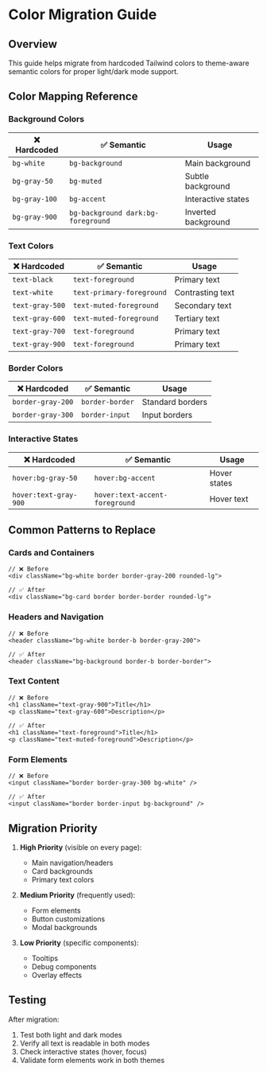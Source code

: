 # Color Migration Guide

## Overview
This guide helps migrate from hardcoded Tailwind colors to theme-aware semantic colors for proper light/dark mode support.

## Color Mapping Reference

### Background Colors
| ❌ Hardcoded | ✅ Semantic | Usage |
|--------------|-------------|-------|
| `bg-white` | `bg-background` | Main background |
| `bg-gray-50` | `bg-muted` | Subtle background |
| `bg-gray-100` | `bg-accent` | Interactive states |
| `bg-gray-900` | `bg-background dark:bg-foreground` | Inverted background |

### Text Colors
| ❌ Hardcoded | ✅ Semantic | Usage |
|--------------|-------------|-------|
| `text-black` | `text-foreground` | Primary text |
| `text-white` | `text-primary-foreground` | Contrasting text |
| `text-gray-500` | `text-muted-foreground` | Secondary text |
| `text-gray-600` | `text-muted-foreground` | Tertiary text |
| `text-gray-700` | `text-foreground` | Primary text |
| `text-gray-900` | `text-foreground` | Primary text |

### Border Colors
| ❌ Hardcoded | ✅ Semantic | Usage |
|--------------|-------------|-------|
| `border-gray-200` | `border-border` | Standard borders |
| `border-gray-300` | `border-input` | Input borders |

### Interactive States
| ❌ Hardcoded | ✅ Semantic | Usage |
|--------------|-------------|-------|
| `hover:bg-gray-50` | `hover:bg-accent` | Hover states |
| `hover:text-gray-900` | `hover:text-accent-foreground` | Hover text |

## Common Patterns to Replace

### Cards and Containers
```tsx
// ❌ Before
<div className="bg-white border border-gray-200 rounded-lg">

// ✅ After  
<div className="bg-card border border-border rounded-lg">
```

### Headers and Navigation
```tsx
// ❌ Before
<header className="bg-white border-b border-gray-200">

// ✅ After
<header className="bg-background border-b border-border">
```

### Text Content
```tsx
// ❌ Before
<h1 className="text-gray-900">Title</h1>
<p className="text-gray-600">Description</p>

// ✅ After
<h1 className="text-foreground">Title</h1>
<p className="text-muted-foreground">Description</p>
```

### Form Elements
```tsx
// ❌ Before
<input className="border border-gray-300 bg-white" />

// ✅ After
<input className="border border-input bg-background" />
```

## Migration Priority

1. **High Priority** (visible on every page):
   - Main navigation/headers
   - Card backgrounds
   - Primary text colors

2. **Medium Priority** (frequently used):
   - Form elements
   - Button customizations
   - Modal backgrounds

3. **Low Priority** (specific components):
   - Tooltips
   - Debug components
   - Overlay effects

## Testing

After migration:
1. Test both light and dark modes
2. Verify all text is readable in both modes
3. Check interactive states (hover, focus)
4. Validate form elements work in both themes 